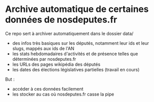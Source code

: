 # Archive automatique de certaines données de nosdeputes.fr

Ce repo sert à archiver automatiquement dans le dossier data/

- des infos très basiques sur les députés, notamment leur ids et leur slugs, mappés aux ids de l'AN
- les stats hebdomadaires d'activités et de présence telles que déterminées par nosdeputes.fr
- les URLs des pages wikipédia des députés
- les dates des élections législatives partielles (travail en cours)

But :

- accéder à ces données facilement
- les stocker au cas où nosdeputes.fr casse la pipe
